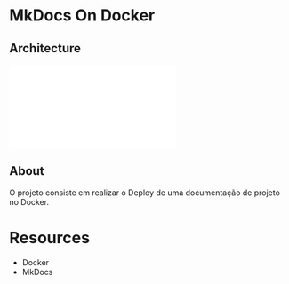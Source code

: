 # MkDocs On Docker

## Architecture
![Imagemi](./images/arquitetura.md)

## About
O projeto consiste em realizar o Deploy de uma documentação de projeto no Docker.

# Resources
* Docker
* MkDocs



